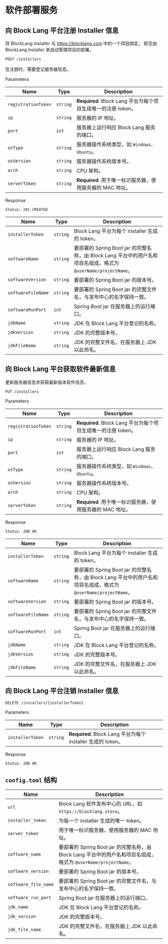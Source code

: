 # 软件部署服务

## 向 Block Lang 平台注册 Installer 信息

将 BlockLang Installer 与 <https://blocklang.com> 中的一个项目绑定，
即交由 BlockLang Installer 来自动管理项目的部署。

```text
POST /installers
```

在注册时，需要登记服务器信息。

Parameters

| Name | Type | Description |
|------|------|-------------|
| `registrationToken` | `string` | **Required**. Block Lang 平台为每个项目生成唯一的注册 token。 |
| `ip` | `string` | 服务器的 IP 地址。 |
| `port` | `int` | 服务器上运行响应 Block Lang 服务的端口。 |
| `osType` | `string` | 服务器操作系统类型，如 `Windows`、`Ubuntu`。 |
| `osVersion` | `string` | 服务器操作系统版本号。 |
| `arch` | `string` | CPU 架构。 |
| `serverToken` | `string` | **Required**. 用于唯一标识服务器，使用服务器的 MAC 地址。 |

Response

```text
Status: 201 CREATED
```

| Name | Type | Description |
|------|------|-------------|
| `installerToken` | `string` | Block Lang 平台为每个 installer 生成的 token。 |
| `softwareName` | `string` | 要部署的 Spring Boot jar 的完整名称，由 Block Lang 平台中的用户名和项目名组成，格式为 `@userName/projectName`。 |
| `softwareVersion` | `string` | 要部署的 Spring Boot jar 的版本号。 |
| `softwareFileName` | `string` | 要部署的 Spring Boot jar 的完整文件名，与发布中心的名字保持一致。 |
| `softwareRunPort` | `int` | Spring Boot jar 在服务器上的运行端口。 |
| `jdkName` | `string` | JDK 在 Block Lang 平台登记的名称。 |
| `jdkVersion` | `string` | JDK 的完整版本号。 |
| `jdkFileName` | `string` | JDK 的完整文件名，在服务器上 JDK 以此命名。 |

## 向 Block Lang 平台获取软件最新信息

更新服务器信息并获取最新版本软件信息。

```text
PUT /installers
```

Parameters

| Name | Type | Description |
|------|------|-------------|
| `registrationToken` | `string` | **Required**. Block Lang 平台为每个项目生成唯一的注册 token。 |
| `ip` | `string` | 服务器的 IP 地址。 |
| `port` | `int` | 服务器上运行响应 Block Lang 服务的端口。 |
| `osType` | `string` | 服务器操作系统类型，如 `Windows`、`Ubuntu`。 |
| `osVersion` | `string` | 服务器操作系统版本号。 |
| `arch` | `string` | CPU 架构。 |
| `serverToken` | `string` | **Required**. 用于唯一标识服务器，使用服务器的 MAC 地址。 |

Response

```text
Status: 200 OK
```

| Name | Type | Description |
|------|------|-------------|
| `installerToken` | `string` | Block Lang 平台为每个 installer 生成的 token。 |
| `softwareName` | `string` | 要部署的 Spring Boot jar 的完整名称，由 Block Lang 平台中的用户名和项目名组成，格式为 `@userName/projectName`。 |
| `softwareVersion` | `string` | 要部署的 Spring Boot jar 的版本号。 |
| `softwareFileName` | `string` | 要部署的 Spring Boot jar 的完整文件名，与发布中心的名字保持一致。 |
| `softwareRunPort` | `int` | Spring Boot jar 在服务器上的运行端口。 |
| `jdkName` | `string` | JDK 在 Block Lang 平台登记的名称。 |
| `jdkVersion` | `string` | JDK 的完整版本号。 |
| `jdkFileName` | `string` | JDK 的完整文件名，在服务器上 JDK 以此命名。 |

## 向 Block Lang 平台注销 Installer 信息

```text
DELETE /installers/{installerToken}
```

Parameters

| Name | Type | Description |
|------|------|-------------|
| `installerToken` | `string` | **Required**. Block Lang 平台为每个 installer 生成的 token。 |

Response

```text
Status: 200 OK
```

## `config.toml` 结构

| Name | Description |
|------|-------------|
| `url` | Block Lang 软件发布中心的 URL，如 `https://blocklang.store`。 |
| `installer_token` | 为每一个 installer 生成的唯一 token。 |
| `server_token` | 用于唯一标识服务器，使用服务器的 MAC 地址。 |
| `software_name` | 要部署的 Spring Boot jar 的完整名称，由 Block Lang 平台中的用户名和项目名组成，格式为 `@userName/projectName`。 |
| `software_version` | 要部署的 Spring Boot jar 的版本号。 |
| `software_file_name` | 要部署的 Spring Boot jar 的完整文件名，与发布中心的名字保持一致。 |
| `software_run_port` | Spring Boot jar 在服务器上的运行端口。 |
| `jdk_name` | JDK 在 Block Lang 平台登记的名称。 |
| `jdk_version` | JDK 的完整版本号。 |
| `jdk_file_name` | JDK 的完整文件名，在服务器上 JDK 以此命名。 |
